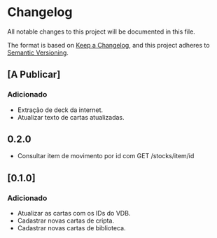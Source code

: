 # Changelog

All notable changes to this project will be documented in this file.

The format is based on [Keep a Changelog](https://keepachangelog.com/en/1.1.0/),
and this project adheres to [Semantic Versioning](https://semver.org/spec/v2.0.0.html).

## [A Publicar]

### Adicionado

- Extração de deck da internet.
- Atualizar texto de cartas atualizadas.

## 0.2.0

- Consultar item de movimento por id com GET /stocks/item/id

## [0.1.0]

### Adicionado

- Atualizar as cartas com os IDs do VDB.
- Cadastrar novas cartas de cripta.
- Cadastrar novas cartas de biblioteca.
